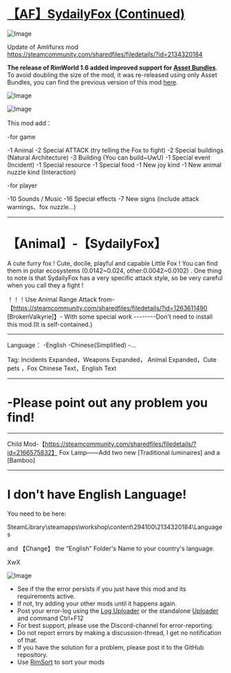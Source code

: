 # [【AF】SydailyFox (Continued)]()

![Image](https://i.imgur.com/buuPQel.png)

Update of Amlifurxs mod
https://steamcommunity.com/sharedfiles/filedetails/?id=2134320184

**The release of RimWorld 1.6 added improved support for [Asset Bundles](https://github.com/emipa606/AssetBuilder/blob/main/README.md)**.
To avoid doubling the size of the mod, it was re-released using only Asset Bundles, you can find the previous version of this mod [here](https://steamcommunity.com/sharedfiles/filedetails/?id=2817403346).

![Image](https://i.imgur.com/pufA0kM.png)
	
![Image](https://i.imgur.com/Z4GOv8H.png)

This mod add：

-for game

-1 Animal
-2 Special ATTACK (try telling the Fox to fight)
-2 Special buildings (Natural Architecture)
-3 Building (You can build~UwU)
-1 Special event (Incident)
-1 Special resource
-1 Special food
-1 New joy kind
-1 New animal nuzzle kind (Interaction)

-for player

-10 Sounds / Music
-16 Special effects
-7   New signs (include attack warnings、fox nuzzle...)

----------------------------------------------------------------------------------------------------

# 【Animal】-【SydailyFox】


A cute furry fox !
Cute, docile, playful and capable Little Fox ! 
You can find them in polar ecosystems (0.0142~0.024, other:0.0042~0.0102) . 
One thing to note is that SydailyFox has a very specific attack style, so be very careful when you call they a fight !


！！！Use Animal Range Attack from-【https://steamcommunity.com/sharedfiles/filedetails/?id=1263611490 [BrokenValkyrie]】- With some special work
--------Don't need to install this mod.(It is self-contained.)

----------------------------------------------------------------------------------------------------

Language：
-English
-Chinese(Simplified)
-...

Tag:
Incidents Expanded，Weapons Expanded， Animal Expanded，Cute pets ，Fox
Chinese Text，English Text

----------------------------------------------------------------------------------------------------

# -Please point out any problem you find!


----------------------------------------------------------------------------------------------------

Child Mod-【https://steamcommunity.com/sharedfiles/filedetails/?id=2166575832】
Fox Lamp——Add two new [Traditional luminaires] and a [Bamboo]

----------------------------------------------------------------------------------------------------

# I don't have English Language!
 

You need to be here:

SteamLibrary\steamapps\workshop\content\294100\2134320184\Languages

and 【Change】 the “English” Folder's Name to your country's language.

XwX

![Image](https://i.imgur.com/PwoNOj4.png)



-  See if the the error persists if you just have this mod and its requirements active.
-  If not, try adding your other mods until it happens again.
-  Post your error-log using the [Log Uploader](https://steamcommunity.com/sharedfiles/filedetails/?id=2873415404) or the standalone [Uploader](https://steamcommunity.com/sharedfiles/filedetails/?id=2873415404) and command Ctrl+F12
-  For best support, please use the Discord-channel for error-reporting.
-  Do not report errors by making a discussion-thread, I get no notification of that.
-  If you have the solution for a problem, please post it to the GitHub repository.
-  Use [RimSort](https://github.com/RimSort/RimSort/releases/latest) to sort your mods


